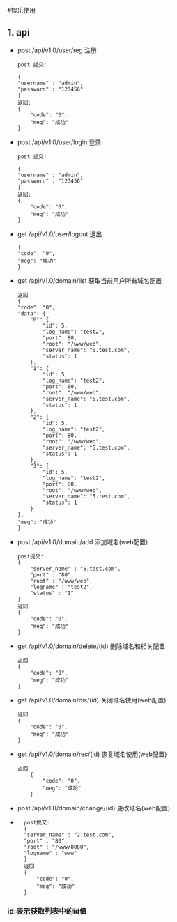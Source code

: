 #娱乐使用
## 1. api 
- 	post	/api/v1.0/user/reg		注册

		post 提交:

		{
		"username" : "admin",
		"password" : "123456"
		}
		返回:
		{
		    "code": "0",
		    "meg": "成功"
		}

- 	post	/api/v1.0/user/login	登录

		post 提交:

		{
		"username" : "admin",
		"password" : "123456"
		}
		返回:
		{
		    "code": "0",
		    "meg": "成功"
		}

- 	get		/api/v1.0/user/logout	退出
	
		{
	    "code": "0",
	    "meg": "成功"
		}

- 	get		/api/v1.0/domain/list	获取当前用户所有域名配置
	
		返回
		{
	    "code": "0",
	    "data": {
	        "0": {
	            "id": 5,
	            "log_name": "test2",
	            "port": 80,
	            "root": "/www/web",
	            "server_name": "5.test.com",
	            "status": 1
	        },
	        "1": {
	            "id": 5,
	            "log_name": "test2",
	            "port": 80,
	            "root": "/www/web",
	            "server_name": "5.test.com",
	            "status": 1
	        },
	        "2": {
	            "id": 5,
	            "log_name": "test2",
	            "port": 80,
	            "root": "/www/web",
	            "server_name": "5.test.com",
	            "status": 1
	        },
	        "3": {
	            "id": 5,
	            "log_name": "test2",
	            "port": 80,
	            "root": "/www/web",
	            "server_name": "5.test.com",
	            "status": 1
	        }
	    },
	    "meg": "成功"
		}

- 	post	/api/v1.0/domain/add	添加域名(web配置)

		post提交:
		{
			"server_name" : "5.test.com",
			"port" : "80",
			"root" : "/www/web",
			"logname" : "test2",
			"status" : "1"
		}
		返回
		{
		    "code": "0",
		    "meg": "成功"
		}


- 	get		/api/v1.0/domain/delete/(id)	删除域名和相关配置
		
		返回
		{
		    "code": "0",
		    "meg": "成功"
		}
	
- 	get		/api/v1.0/domain/dis/(id)		关闭域名使用(web配置)
	
		返回
		{
		    "code": "0",
		    "meg": "成功"
		}
	
- 	get		/api/v1.0/domain/rec/(id)	恢复域名使用(web配置)

		返回
			{
			    "code": "0",
			    "meg": "成功"
			}

- 	post	/api/v1.0/domain/change/(id)	更改域名(web配置)
- 	
		post提交:
		{
		"server_name" : "2.test.com",
		"port" : "80",
		"root" : "/www/8080",
		"logname" : "www"
		}
		返回
		{
		    "code": "0",
		    "meg": "成功"
		}

### id:表示获取列表中的id值
	
	